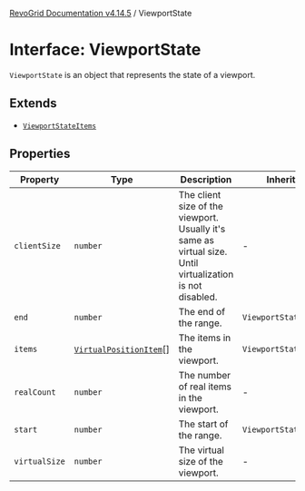 [RevoGrid Documentation v4.14.5](README.md) / ViewportState

# Interface: ViewportState

`ViewportState` is an object that represents the state of a viewport.

## Extends

- [`ViewportStateItems`](TypeAlias.ViewportStateItems.md)

## Properties

| Property | Type | Description | Inherited from | Defined in |
| ------ | ------ | ------ | ------ | ------ |
| `clientSize` | `number` | The client size of the viewport. Usually it's same as virtual size. Until virtualization is not disabled. | - | [src/types/interfaces.ts:547](https://github.com/revolist/revogrid/blob/395fb64310e6654557393205ff295dbb2f4142c5/src/types/interfaces.ts#L547) |
| `end` | `number` | The end of the range. | `ViewportStateItems.end` | [src/types/interfaces.ts:515](https://github.com/revolist/revogrid/blob/395fb64310e6654557393205ff295dbb2f4142c5/src/types/interfaces.ts#L515) |
| `items` | [`VirtualPositionItem`](Interface.VirtualPositionItem.md)[] | The items in the viewport. | `ViewportStateItems.items` | [src/types/interfaces.ts:526](https://github.com/revolist/revogrid/blob/395fb64310e6654557393205ff295dbb2f4142c5/src/types/interfaces.ts#L526) |
| `realCount` | `number` | The number of real items in the viewport. | - | [src/types/interfaces.ts:536](https://github.com/revolist/revogrid/blob/395fb64310e6654557393205ff295dbb2f4142c5/src/types/interfaces.ts#L536) |
| `start` | `number` | The start of the range. | `ViewportStateItems.start` | [src/types/interfaces.ts:511](https://github.com/revolist/revogrid/blob/395fb64310e6654557393205ff295dbb2f4142c5/src/types/interfaces.ts#L511) |
| `virtualSize` | `number` | The virtual size of the viewport. | - | [src/types/interfaces.ts:540](https://github.com/revolist/revogrid/blob/395fb64310e6654557393205ff295dbb2f4142c5/src/types/interfaces.ts#L540) |
